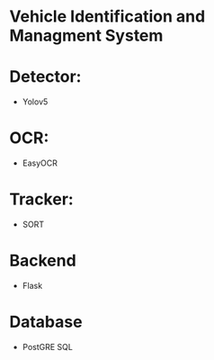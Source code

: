 # Vehicle Identification and Managment System

# Detector:
- Yolov5
# OCR:
- EasyOCR
# Tracker:
- SORT
# Backend
- Flask
# Database
- PostGRE SQL